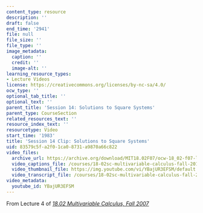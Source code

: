 ```yaml
---
content_type: resource
description: ''
draft: false
end_time: '2941'
file: null
file_size: ''
file_type: ''
image_metadata:
  caption: ''
  credit: ''
  image-alt: ''
learning_resource_types:
- Lecture Videos
license: https://creativecommons.org/licenses/by-nc-sa/4.0/
ocw_type: ''
optional_tab_title: ''
optional_text: ''
parent_title: 'Session 14: Solutions to Square Systems'
parent_type: CourseSection
related_resources_text: ''
resource_index_text: ''
resourcetype: Video
start_time: '1983'
title: 'Session 14 Clip: Solutions to Square Systems'
uid: 83579c5f-a2f0-1ca0-8731-a9870a66c822
video_files:
  archive_url: https://archive.org/download/MIT18.02F07/ocw-18_02-f07-lec04_300k.mp4
  video_captions_file: /courses/18-02sc-multivariable-calculus-fall-2010/YBajUR3EFSM_captions.vtt
  video_thumbnail_file: https://img.youtube.com/vi/YBajUR3EFSM/default.jpg
  video_transcript_file: /courses/18-02sc-multivariable-calculus-fall-2010/YBajUR3EFSM_transcript.pdf
video_metadata:
  youtube_id: YBajUR3EFSM
---
```

From Lecture 4 of [_18.02 Multivariable Calculus, Fall 2007_](/courses/18-02-multivariable-calculus-fall-2007/video_galleries/video-lectures)